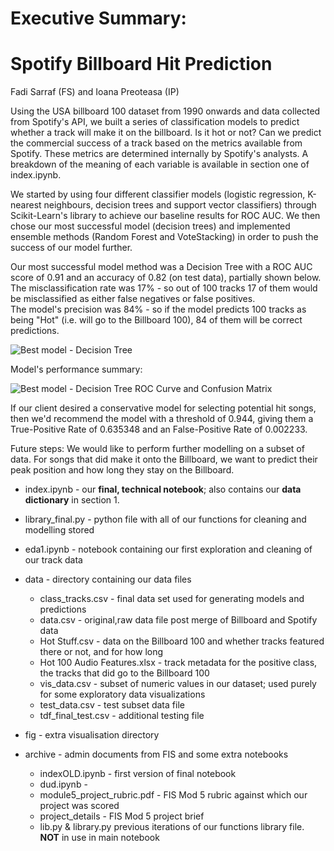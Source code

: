 # Executive Summary:
# Spotify Billboard Hit Prediction
Fadi Sarraf (FS) and Ioana Preoteasa (IP)

Using the USA billboard 100 dataset from 1990 onwards and data collected from Spotify's API, we built a series of classification models to predict whether a track will make it on the billboard. Is it hot or not? Can we predict the commercial success of a track based on the metrics available from Spotify. These metrics are determined internally by Spotify's analysts. A breakdown of the meaning of each variable is available in section one of index.ipynb. 

We started by using four different classifier models (logistic regression, K-nearest neighbours, decision trees and support vector classifiers) through Scikit-Learn's library to achieve our baseline results for ROC AUC. We then chose our most successful model (decision trees) and implemented ensemble methods (Random Forest and VoteStacking) in order to push the success of our model further. 

Our most successful model method was a Decision Tree with a ROC AUC score of 0.91 and an accuracy of 0.82 (on test data), partially shown below.  
The misclassification rate was 17% - so out of 100 tracks 17 of them would be misclassified as either false negatives or false positives.  
The model's precision was 84% - so if the model predicts 100 tracks as being "Hot" (i.e. will go to the Billboard 100), 84 of them will be correct predictions.


![Best model - Decision Tree](https://github.com/Ioana-P/Spotify_Billboard_prediction/blob/master/fig/dec_tree.jpg)

Model's performance summary:

![Best model - Decision Tree ROC Curve and Confusion Matrix](https://github.com/Ioana-P/Spotify_Billboard_prediction/blob/master/fig/dec_tree_roc_curve.jpg)


If our client desired a conservative model for selecting potential hit songs, then we'd recommend the model with a threshold of 0.944, giving them a True-Positive Rate of 0.635348 and an False-Positive Rate of 0.002233.

Future steps:
We would like to perform further modelling on a subset of data. For songs that did make it onto the Billboard, we want to predict their peak position and how long they stay on the Billboard. 

* index.ipynb - our **final, technical notebook**; also contains our **data dictionary** in section 1.
* library_final.py - python file with all of our functions for cleaning and modelling stored
* eda1.ipynb - notebook containing our first exploration and cleaning of our track data

* data - directory containing our data files
    * class_tracks.csv - final data set used for generating models and predictions
    * data.csv - original,raw data file post merge of Billboard and Spotify data
    * Hot Stuff.csv - data on the Billboard 100 and whether tracks featured there or not, and for how long
    * Hot 100 Audio Features.xlsx - track metadata for the positive class, the tracks that did go to the Billboard 100
    * vis_data.csv - subset of numeric values in our dataset; used purely for some exploratory data visualizations
    * test_data.csv - test subset data file
    * tdf_final_test.csv - additional testing file

* fig - extra visualisation directory
* archive - admin documents from FIS and some extra notebooks
    * indexOLD.ipynb - first version of final notebook
    * dud.ipynb - 
    * module5_project_rubric.pdf - FIS Mod 5 rubric against which our project was scored
    * project_details - FIS Mod 5 project brief
    * lib.py & library.py previous iterations of our functions library file. **NOT** in use in main notebook
    
